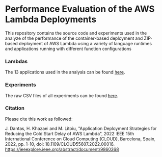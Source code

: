 # Performance Evaluation of the AWS Lambda Deployments

This repository contains the source code and experiments used in the 
analyze of the performance of the container-based deployment and ZIP-based 
deployment of AWS Lambda using a variety of language runtimes 
and applications running with different function configurations

### Lambdas
The 13 applications used in the analysis can be found [here](/lambda).

### Experiments
The raw CSV files of all experiments can be found [here](/experiments).

### Citation
Please cite this work as followed:

J. Dantas, H. Khazaei and M. Litoiu, "Application Deployment Strategies for Reducing the Cold Start Delay of AWS Lambda",
2022 IEEE 15th International Conference on Cloud Computing (CLOUD), Barcelona, Spain, 2022, pp. 1-10, doi: 10.1109/CLOUD55607.2022.00016.
https://ieeexplore.ieee.org/abstract/document/9860368

